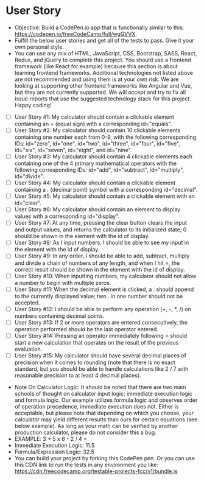 # User Story

- Objective: Build a CodePen.io app that is functionally similar to this: https://codepen.io/freeCodeCamp/full/wgGVVX.
- Fulfill the below user stories and get all of the tests to pass. Give it your own personal style.
- You can use any mix of HTML, JavaScript, CSS, Bootstrap, SASS, React, Redux, and jQuery to complete this project. You should use a frontend framework (like React for example) because this section is about learning frontend frameworks. Additional technologies not listed above are not recommended and using them is at your own risk. We are looking at supporting other frontend frameworks like Angular and Vue, but they are not currently supported. We will accept and try to fix all issue reports that use the suggested technology stack for this project. Happy coding!
- [ ] User Story #1: My calculator should contain a clickable element containing an = (equal sign) with a corresponding id="equals".
- [ ] User Story #2: My calculator should contain 10 clickable elements containing one number each from 0-9, with the following corresponding IDs: id="zero", id="one", id="two", id="three", id="four", id="five", id="six", id="seven", id="eight", and id="nine".
- [ ] User Story #3: My calculator should contain 4 clickable elements each containing one of the 4 primary mathematical operators with the following corresponding IDs: id="add", id="subtract", id="multiply", id="divide".
- [ ] User Story #4: My calculator should contain a clickable element containing a . (decimal point) symbol with a corresponding id="decimal".
- [ ] User Story #5: My calculator should contain a clickable element with an id="clear".
- [ ] User Story #6: My calculator should contain an element to display values with a corresponding id="display".
- [ ] User Story #7: At any time, pressing the clear button clears the input and output values, and returns the calculator to its initialized state; 0 should be shown in the element with the id of display.
- [ ] User Story #8: As I input numbers, I should be able to see my input in the element with the id of display.
- [ ] User Story #9: In any order, I should be able to add, subtract, multiply and divide a chain of numbers of any length, and when I hit =, the correct result should be shown in the element with the id of display.
- [ ] User Story #10: When inputting numbers, my calculator should not allow a number to begin with multiple zeros.
- [ ] User Story #11: When the decimal element is clicked, a . should append to the currently displayed value; two . in one number should not be accepted.
- [ ] User Story #12: I should be able to perform any operation (+, -, *, /) on numbers containing decimal points.
- [ ] User Story #13: If 2 or more operators are entered consecutively, the operation performed should be the last operator entered.
- [ ] User Story #14: Pressing an operator immediately following = should start a new calculation that operates on the result of the previous evaluation.
- [ ] User Story #15: My calculator should have several decimal places of precision when it comes to rounding (note that there is no exact standard, but you should be able to handle calculations like 2 / 7 with reasonable precision to at least 4 decimal places).
- Note On Calculator Logic: It should be noted that there are two main schools of thought on calculator input logic: immediate execution logic and formula logic. Our example utilizes formula logic and observes order of operation precedence, immediate execution does not. Either is acceptable, but please note that depending on which you choose, your calculator may yield different results than ours for certain equations (see below example). As long as your math can be verified by another production calculator, please do not consider this a bug.
- EXAMPLE: 3 + 5 x 6 - 2 / 4 =
- Immediate Execution Logic: 11.5
- Formula/Expression Logic: 32.5
- You can build your project by forking this CodePen pen. Or you can use this CDN link to run the tests in any environment you like: https://cdn.freecodecamp.org/testable-projects-fcc/v1/bundle.js
